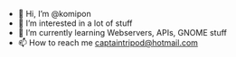 - 👋 Hi, I’m @komipon
- 👀 I’m interested in a lot of stuff
- 🌱 I’m currently learning Webservers, APIs, GNOME stuff
- 📫 How to reach me captaintripod@hotmail.com

<!---
komipon/komipon is a ✨ special ✨ repository because its `README.md` (this file) appears on your GitHub profile.
You can click the Preview link to take a look at your changes.
--->
